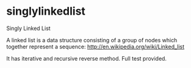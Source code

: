 # singlylinkedlist
Singly Linked List

A linked list is a data structure consisting of a group of nodes which together represent a sequence:
http://en.wikipedia.org/wiki/Linked_list

It has iterative and recursive reverse method. Full test provided.
